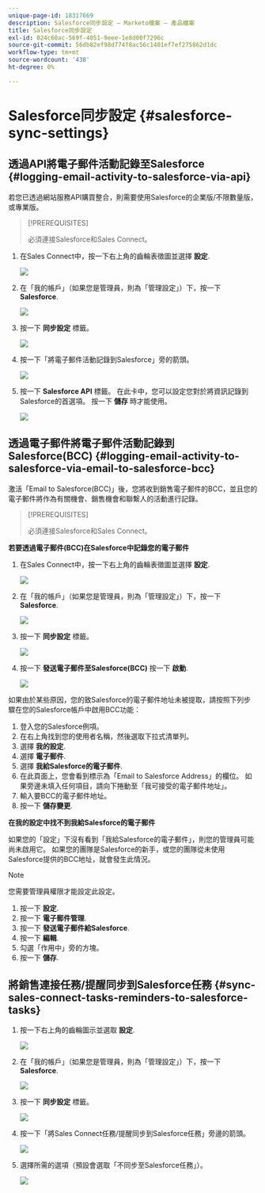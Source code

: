 ```yaml
---
unique-page-id: 18317669
description: Salesforce同步設定 — Marketo檔案 — 產品檔案
title: Salesforce同步設定
exl-id: 024c60ac-569f-4051-9eee-1e8d00f7296c
source-git-commit: 56db82ef98d774f8ac56c1401ef7ef275862d1dc
workflow-type: tm+mt
source-wordcount: '438'
ht-degree: 0%

---
```


# Salesforce同步設定 {#salesforce-sync-settings}

## 透過API將電子郵件活動記錄至Salesforce {#logging-email-activity-to-salesforce-via-api}

若您已透過網站服務API購買整合，則需要使用Salesforce的企業版/不限數量版，或專業版。

>[!PREREQUISITES]
>
>必須連接Salesforce和Sales Connect。

1. 在Sales Connect中，按一下右上角的齒輪表徵圖並選擇 **設定**.

   ![](assets/one-2.png)

1. 在「我的帳戶」（如果您是管理員，則為「管理設定」）下，按一下 **Salesforce**.

   ![](assets/two-2.png)

1. 按一下 **同步設定** 標籤。

   ![](assets/three-1.png)

1. 按一下「將電子郵件活動記錄到Salesforce」旁的箭頭。

   ![](assets/four-1.png)

1. 按一下 **Salesforce API** 標籤。 在此卡中，您可以設定您對於將資訊記錄到Salesforce的首選項。 按一下 **儲存** 時才能使用。

   ![](assets/five.png)

## 透過電子郵件將電子郵件活動記錄到Salesforce(BCC) {#logging-email-activity-to-salesforce-via-email-to-salesforce-bcc}

激活「Email to Salesforce(BCC)」後，您將收到銷售電子郵件的BCC，並且您的電子郵件將作為有關機會、銷售機會和聯繫人的活動進行記錄。

>[!PREREQUISITES]
>
>必須連接Salesforce和Sales Connect。

**若要透過電子郵件(BCC)在Salesforce中記錄您的電子郵件**

1. 在Sales Connect中，按一下右上角的齒輪表徵圖並選擇 **設定**.

   ![](assets/one-3.png)

1. 在「我的帳戶」（如果您是管理員，則為「管理設定」）下，按一下 **Salesforce**.

   ![](assets/two-3.png)

1. 按一下 **同步設定** 標籤。

   ![](assets/three-1.png)

1. 按一下 **發送電子郵件至Salesforce(BCC)** 按一下 **啟動**.

   ![](assets/six-2.png)

如果由於某些原因，您的致Salesforce的電子郵件地址未被提取，請按照下列步驟在您的Salesforce帳戶中啟用BCC功能：

1. 登入您的Salesforce例項。
1. 在右上角找到您的使用者名稱，然後選取下拉式清單列。
1. 選擇 **我的設定**.
1. 選擇 **電子郵件**.
1. 選擇 **我給Salesforce的電子郵件**.
1. 在此頁面上，您會看到標示為「Email to Salesforce Address」的欄位。 如果旁邊未填入任何項目，請向下捲動至「我可接受的電子郵件地址」。
1. 輸入要BCC的電子郵件地址。
1. 按一下 **儲存變更**.

**在我的設定中找不到我給Salesforce的電子郵件**

如果您的「設定」下沒有看到「我給Salesforce的電子郵件」，則您的管理員可能尚未啟用它。 如果您的團隊是Salesforce的新手，或您的團隊從未使用Salesforce提供的BCC地址，就會發生此情況。

>[!NOTE]
>
>您需要管理員權限才能設定此設定。

1. 按一下 **設定**.
1. 按一下 **電子郵件管理**.
1. 按一下 **發送電子郵件給Salesforce**.
1. 按一下 **編輯**.
1. 勾選「作用中」旁的方塊。
1. 按一下 **儲存**.

## 將銷售連接任務/提醒同步到Salesforce任務 {#sync-sales-connect-tasks-reminders-to-salesforce-tasks}

1. 按一下右上角的齒輪圖示並選取 **設定**.

   ![](assets/one-3.png)

1. 在「我的帳戶」（如果您是管理員，則為「管理設定」）下，按一下 **Salesforce**.

   ![](assets/two-2.png)

1. 按一下 **同步設定** 標籤。

   ![](assets/three-1.png)

1. 按一下「將Sales Connect任務/提醒同步到Salesforce任務」旁邊的箭頭。

   ![](assets/seven-2.png)

1. 選擇所需的選項（預設會選取「不同步至Salesforce任務」）。

   ![](assets/eight.png)
